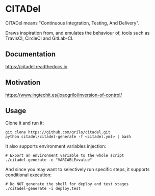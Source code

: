 # CITADel

CITADel means "Continuous Integration, Testing, And Delivery".

Draws inspiration from, and emulates the behaviour of, tools such as TravisCI,
CircleCI and GitLab-CI.

## Documentation
https://citadel.readthedocs.io

## Motivation
https://www.ingtechit.es/joaogrilo/inversion-of-control/

## Usage

Clone it and run it:
```
git clone https://github.com/grilo/citadel.git
python citadel/citadel-generate -f <citadel.yml> | bash
```

It also supports environment variables injection:
```
# Export an environment variable to the whole script
./citadel-generate -e "VARIABLE=value"
```

And since you may want to selectively run specific steps, it supports
conditional execution:
```
# Do NOT generate the shell for deploy and test stages
./citadel-generate -i deploy,test
```
